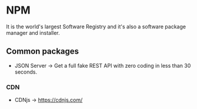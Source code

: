 # NPM

It is the world's largest Software Registry and it's also a software package manager and installer.

## Common packages

- JSON Server -> Get a full fake REST API with zero coding in less than 30 seconds.

### CDN

- CDNjs -> https://cdnjs.com/
